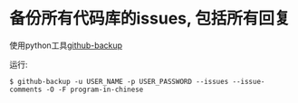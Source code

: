 # 备份所有代码库的issues, 包括所有回复

使用python工具[github-backup](https://pypi.python.org/pypi/github-backup/0.4.0)

运行:
```
$ github-backup -u USER_NAME -p USER_PASSWORD --issues --issue-comments -O -F program-in-chinese
```
